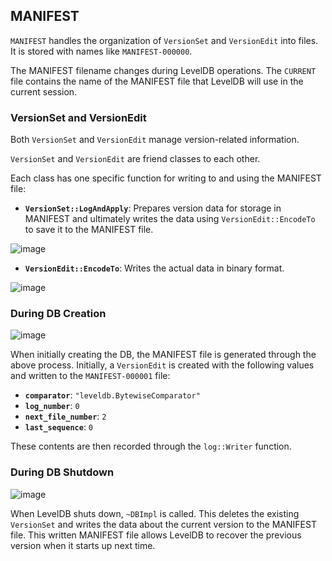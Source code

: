 ## MANIFEST

`MANIFEST` handles the organization of `VersionSet` and `VersionEdit` into files. It is stored with names like `MANIFEST-000000`.

The MANIFEST filename changes during LevelDB operations. The `CURRENT` file contains the name of the MANIFEST file that LevelDB will use in the current session.

### VersionSet and VersionEdit

Both `VersionSet` and `VersionEdit` manage version-related information.

`VersionSet` and `VersionEdit` are friend classes to each other.

Each class has one specific function for writing to and using the MANIFEST file:

- **`VersionSet::LogAndApply`**: Prepares version data for storage in MANIFEST and ultimately writes the data using `VersionEdit::EncodeTo` to save it to the MANIFEST file.

![image](https://user-images.githubusercontent.com/49092508/190644040-e60217d7-ca32-4419-8a32-b8034aa9909d.png)

- **`VersionEdit::EncodeTo`**: Writes the actual data in binary format.

![image](https://user-images.githubusercontent.com/49092508/190644269-23463bc4-27e8-4e4c-955c-abfa4df476cd.png)

### During DB Creation

![image](https://user-images.githubusercontent.com/49092508/190642300-5b4b12a4-7c4a-4ec0-af74-a339f5a87124.png)

When initially creating the DB, the MANIFEST file is generated through the above process. Initially, a `VersionEdit` is created with the following values and written to the `MANIFEST-000001` file:

- **`comparator`**: `"leveldb.BytewiseComparator"`
- **`log_number`**: `0`
- **`next_file_number`**: `2`
- **`last_sequence`**: `0`

These contents are then recorded through the `log::Writer` function.

### During DB Shutdown

![image](https://user-images.githubusercontent.com/49092508/190645030-4865a546-b26b-4702-8bd3-06d1d31f41a0.png)

When LevelDB shuts down, `~DBImpl` is called. This deletes the existing `VersionSet` and writes the data about the current version to the MANIFEST file. This written MANIFEST file allows LevelDB to recover the previous version when it starts up next time.

